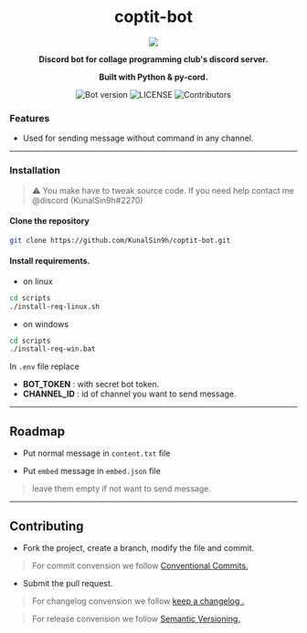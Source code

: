 <h1 align="center">coptit-bot</h1>

<p align="center">
  <img src="https://user-images.githubusercontent.com/82411321/177823799-7c34a3ad-047e-4605-8b2e-5803bdd2561f.png"/>
</p>
<p align="center"><strong>Discord bot for collage programming club's discord server.</strong></p>
<p align="center">
  <strong>Built with Python & py-cord.</strong>
</p>
<p align="center">
<img alt="Bot version" src="https://img.shields.io/github/v/release/KunalSin9h/coptit-bot?color=%23FFFF00&include_prereleases">
<img alt="LICENSE" src="https://img.shields.io/github/license/KunalSin9h/coptit-bot?color=%23FFC0CB">
<img alt="Contributors" src="https://img.shields.io/github/contributors/KunalSin9h/coptit-bot?color=%2300FF00.">
</p>

### Features

- Used for sending message without command in any channel.
---
### Installation

> :warning:  You make have to tweak source code. If you need help contact me @discord (KunalSin9h#2270)

#### Clone the repository
```bash
git clone https://github.com/KunalSin9h/coptit-bot.git
```

#### Install requirements.

- on linux
```bash
cd scripts
./install-req-linux.sh
```
- on windows
```bash
cd scripts
./install-req-win.bat
```

In ```.env``` file replace

- **BOT_TOKEN**  : with secret bot token.
- **CHANNEL_ID** : id of channel you want to send message.
---
## Roadmap

- Put normal message in ```content.txt``` file

- Put ```embed``` message in ```embed.json``` file

> leave them empty if not want to send message.
---
## Contributing
- Fork the project, create a branch, modify the file and commit.
> For commit convension we follow [Conventional Commits.](https://www.conventionalcommits.org/en/v1.0.0/)

- Submit the pull request.

> For changelog convension we follow [keep a changelog
.](https://keepachangelog.com/en/1.0.0/)

> For release convension we follow [Semantic Versioning.](https://semver.org/#semantic-versioning-200)